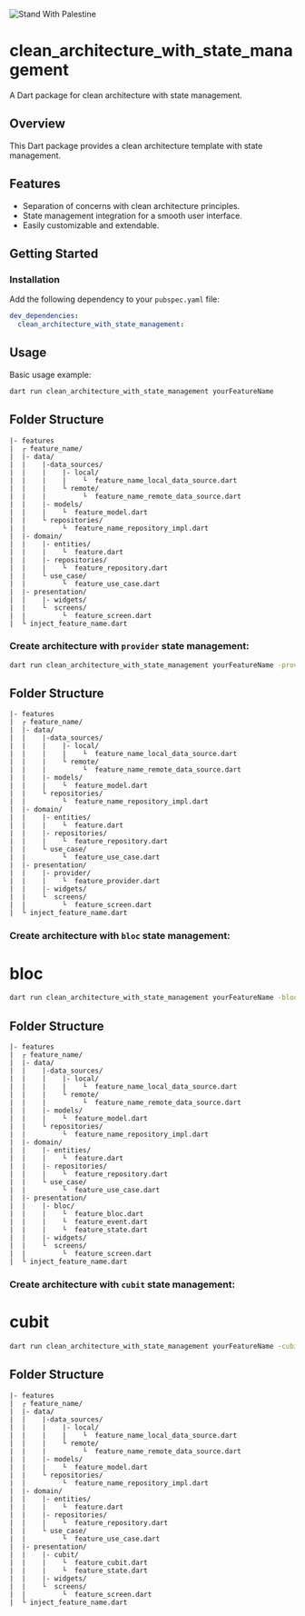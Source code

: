 ![Stand With Palestine](https://raw.githubusercontent.com/TheBSD/StandWithPalestine/main/banner-no-action.svg)
# clean_architecture_with_state_management

A Dart package for clean architecture with state management.

## Overview

This Dart package provides a clean architecture template with state management.

## Features

- Separation of concerns with clean architecture principles.
- State management integration for a smooth user interface.
- Easily customizable and extendable.

## Getting Started

### Installation

Add the following dependency to your `pubspec.yaml` file:

```yaml
dev_dependencies:
  clean_architecture_with_state_management:
```

## Usage

Basic usage example:

```bash
dart run clean_architecture_with_state_management yourFeatureName
```

## Folder Structure

```
|- features
|  ┌ feature_name/
|  |- data/
|  |    |-data_sources/
|  |    |    |- local/
|  |    |    |    └  feature_name_local_data_source.dart
|  |    |    └ remote/
|  |    |         └  feature_name_remote_data_source.dart
|  |    |- models/
|  |    |    └  feature_model.dart
|  |    └ repositories/
|  |         └  feature_name_repository_impl.dart
|  |- domain/
|  |    |- entities/
|  |    |    └  feature.dart
|  |    |- repositories/
|  |    |    └  feature_repository.dart
|  |    └ use_case/
|  |         └  feature_use_case.dart
|  |- presentation/
|  |    |- widgets/
|  |    └  screens/
|  |         └  feature_screen.dart
|  └ inject_feature_name.dart
```

### Create architecture with `provider` state management:

```bash
dart run clean_architecture_with_state_management yourFeatureName -provider
```

## Folder Structure

```
|- features
|  ┌ feature_name/
|  |- data/
|  |    |-data_sources/
|  |    |    |- local/
|  |    |    |    └  feature_name_local_data_source.dart
|  |    |    └ remote/
|  |    |         └  feature_name_remote_data_source.dart
|  |    |- models/
|  |    |    └  feature_model.dart
|  |    └ repositories/
|  |         └  feature_name_repository_impl.dart
|  |- domain/
|  |    |- entities/
|  |    |    └  feature.dart
|  |    |- repositories/
|  |    |    └  feature_repository.dart
|  |    └ use_case/
|  |         └  feature_use_case.dart
|  |- presentation/
|  |    |- provider/
|  |    |    └  feature_provider.dart
|  |    |- widgets/
|  |    └  screens/
|  |         └  feature_screen.dart
|  └ inject_feature_name.dart
```

### Create architecture with `bloc` state management:

# bloc

```bash
dart run clean_architecture_with_state_management yourFeatureName -bloc
```

## Folder Structure

```
|- features
|  ┌ feature_name/
|  |- data/
|  |    |-data_sources/
|  |    |    |- local/
|  |    |    |    └  feature_name_local_data_source.dart
|  |    |    └ remote/
|  |    |         └  feature_name_remote_data_source.dart
|  |    |- models/
|  |    |    └  feature_model.dart
|  |    └ repositories/
|  |         └  feature_name_repository_impl.dart
|  |- domain/
|  |    |- entities/
|  |    |    └  feature.dart
|  |    |- repositories/
|  |    |    └  feature_repository.dart
|  |    └ use_case/
|  |         └  feature_use_case.dart
|  |- presentation/
|  |    |- bloc/
|  |    |    └  feature_bloc.dart
|  |    |    └  feature_event.dart
|  |    |    └  feature_state.dart
|  |    |- widgets/
|  |    └  screens/
|  |         └  feature_screen.dart
|  └ inject_feature_name.dart
```

### Create architecture with `cubit` state management:

# cubit

```bash
dart run clean_architecture_with_state_management yourFeatureName -cubit
```

## Folder Structure

```
|- features
|  ┌ feature_name/
|  |- data/
|  |    |-data_sources/
|  |    |    |- local/
|  |    |    |    └  feature_name_local_data_source.dart
|  |    |    └ remote/
|  |    |         └  feature_name_remote_data_source.dart
|  |    |- models/
|  |    |    └  feature_model.dart
|  |    └ repositories/
|  |         └  feature_name_repository_impl.dart
|  |- domain/
|  |    |- entities/
|  |    |    └  feature.dart
|  |    |- repositories/
|  |    |    └  feature_repository.dart
|  |    └ use_case/
|  |         └  feature_use_case.dart
|  |- presentation/
|  |    |- cubit/
|  |    |    └  feature_cubit.dart
|  |    |    └  feature_state.dart
|  |    |- widgets/
|  |    └  screens/
|  |         └  feature_screen.dart
|  └ inject_feature_name.dart
```
